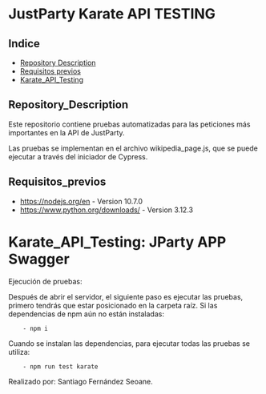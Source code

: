 # JustParty Karate API TESTING #

## Indice
 - [Repository Description](#Repository_Description)
 - [Requisitos previos](#Requisitos_previos)
 - [Karate_API_Testing](#Karate_API_Testing)


## Repository_Description
Este repositorio contiene pruebas automatizadas para las peticiones más importantes en la API de JustParty. 

Las pruebas se implementan en el archivo wikipedia_page.js, que se puede ejecutar a través del iniciador de Cypress.
## Requisitos_previos

 - https://nodejs.org/en - Version 10.7.0
 - https://www.python.org/downloads/ - Version 3.12.3

# Karate_API_Testing: JParty APP Swagger
Ejecución de pruebas: 

Después de abrir el servidor, el siguiente paso es ejecutar las pruebas, primero tendrás que estar posicionado en la carpeta raíz.
Si las dependencias de npm aún no están instaladas:

        - npm i

Cuando se instalan las dependencias, para ejecutar todas las pruebas se utiliza:

        - npm run test karate


Realizado por: Santiago Fernández Seoane.
